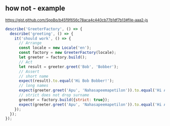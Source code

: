 ##  how not - example

<small>https://gist.github.com/SpoBo/b45f9f656c78aca4c440cb77b1df7b13#file-aaa2-js</small>

```js
describe('GreeterFactory', () => {
  describe('greeting', () => {
    it('should work', () => {
      // Arrange
      const locale = new Locale('en');
      const factory = new GreeterFactory(locale);
      let greeter = factory.build();
      // Act
      let result = greeter.greet('Bob', 'Bobber');
      // Assert
      // short name
      expect(result).to.equal('Hi Bob Bobber!');
      // long names
      expect(greeter.greet('Apu', 'Nahasapeemapetilon')).to.equal('Hi Apu!');
      // strict does not drop surname
      greeter = factory.build({strict: true});
      expect(greeter.greet('Apu', 'Nahasapeemapetilon')).to.equal('Hi Apu Nahasapeemapetilon!');
    });
  });
});
```

